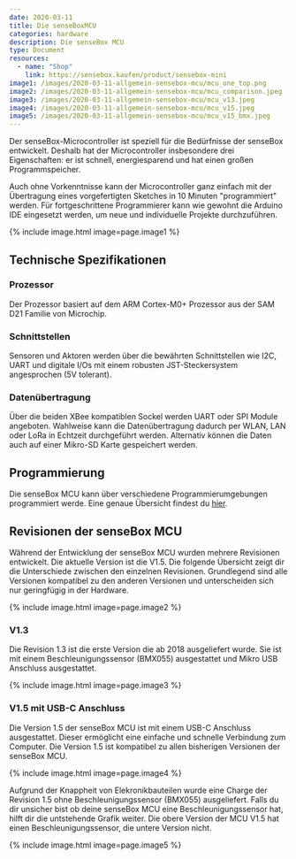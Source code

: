 ```yaml
---
date: 2020-03-11
title: Die senseBoxMCU
categories: hardware
description: Die senseBox MCU
type: Document
resources:
  - name: "Shop"
    link: https://sensebox.kaufen/product/sensebox-mini
image1: /images/2020-03-11-allgemein-sensebox-mcu/mcu_one_top.png
image2: /images/2020-03-11-allgemein-sensebox-mcu/mcu_comparison.jpeg
image3: /images/2020-03-11-allgemein-sensebox-mcu/mcu_v13.jpeg
image4: /images/2020-03-11-allgemein-sensebox-mcu/mcu_v15.jpeg
image5: /images/2020-03-11-allgemein-sensebox-mcu/mcu_v15_bmx.jpeg
---
```


Der senseBox-Microcontroller ist speziell für die Bedürfnisse der senseBox entwickelt. Deshalb hat der Microcontroller insbesondere drei Eigenschaften: er ist schnell, energiesparend und hat einen großen Programmspeicher.

Auch ohne Vorkenntnisse kann der Microcontroller ganz einfach mit der Übertragung eines vorgefertigten Sketches in 10 Minuten "programmiert" werden. Für fortgeschrittene Programmierer kann wie gewohnt die Arduino IDE eingesetzt werden, um neue und individuelle Projekte durchzuführen.

{% include image.html image=page.image1 %}

## Technische Spezifikationen

### Prozessor
Der Prozessor basiert auf dem ARM Cortex-M0+ Prozessor aus der SAM D21 Familie von Microchip.

### Schnittstellen
Sensoren und Aktoren werden über die bewährten Schnittstellen wie I2C, UART und digitale I/Os mit einem robusten JST-Steckersystem angesprochen (5V tolerant). 

### Datenübertragung
Über die beiden XBee kompatiblen Sockel werden UART oder SPI Module angeboten. Wahlweise kann die Datenübertragung dadurch per WLAN, LAN oder LoRa in Echtzeit durchgeführt werden. Alternativ können die Daten auch auf einer Mikro-SD Karte gespeichert werden.  

## Programmierung

Die senseBox MCU kann über verschiedene Programmierumgebungen programmiert werde. Eine genaue Übersicht findest du [hier](/arduino/allgemein-sensebox-editoren/).


## Revisionen der senseBox MCU

Während der Entwicklung der senseBox MCU wurden mehrere Revisionen entwickelt. Die aktuelle Version ist die V1.5. Die folgende Übersicht zeigt dir die Unterschiede zwischen den einzelnen Revisionen. Grundlegend sind alle Versionen kompatibel zu den anderen Versionen und unterscheiden sich nur geringfügig in der Hardware.


{% include image.html image=page.image2 %}

### V1.3

Die Revision 1.3 ist die erste Version die ab 2018 ausgeliefert wurde. Sie ist mit einem Beschleunigungssensor (BMX055) ausgestattet und Mikro USB Anschluss ausgestattet. 


{% include image.html image=page.image3 %}

### V1.5 mit USB-C Anschluss

Die Version 1.5 der senseBox MCU ist mit einem USB-C Anschluss ausgestattet. Dieser ermöglicht eine einfache und schnelle Verbindung zum Computer. Die Version 1.5 ist kompatibel zu allen bisherigen Versionen der senseBox MCU. 


{% include image.html image=page.image4 %}

Aufgrund der Knappheit von Elekronikbauteilen wurde eine Charge der Revision 1.5 ohne Beschleunigungssensor (BMX055) ausgeliefert. Falls du dir unsicher bist ob deine senseBox MCU eine Beschleunigungssensor hat, hilft dir die untstehende Grafik weiter. Die obere Version der MCU V1.5 hat einen Beschleunigungssensor, die untere Version nicht.

{% include image.html image=page.image5 %}